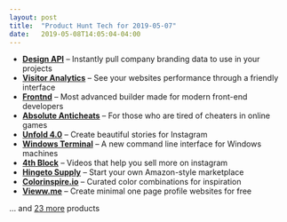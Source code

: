 ```yaml
---
layout: post
title:  "Product Hunt Tech for 2019-05-07"
date:   2019-05-08T14:05:04-04:00
---
```


* **[Design API](https://www.producthunt.com/posts/design-api?utm_campaign=producthunt-api&utm_medium=api&utm_source=Application%3A+Daily+Digest+RSS+%28ID%3A+3202%29)** – Instantly pull company branding data to use in your projects
* **[Visitor Analytics](https://www.producthunt.com/posts/visitor-analytics-2?utm_campaign=producthunt-api&utm_medium=api&utm_source=Application%3A+Daily+Digest+RSS+%28ID%3A+3202%29)** – See your websites performance through a friendly interface
* **[Frontnd](https://www.producthunt.com/posts/frontnd?utm_campaign=producthunt-api&utm_medium=api&utm_source=Application%3A+Daily+Digest+RSS+%28ID%3A+3202%29)** – Most advanced builder made for modern front-end developers
* **[Absolute Anticheats](https://www.producthunt.com/posts/absolute-anticheats?utm_campaign=producthunt-api&utm_medium=api&utm_source=Application%3A+Daily+Digest+RSS+%28ID%3A+3202%29)** – For those who are tired of cheaters in online games
* **[Unfold 4.0](https://www.producthunt.com/posts/unfold-4-0?utm_campaign=producthunt-api&utm_medium=api&utm_source=Application%3A+Daily+Digest+RSS+%28ID%3A+3202%29)** – Create beautiful stories for Instagram
* **[Windows Terminal](https://www.producthunt.com/posts/windows-terminal?utm_campaign=producthunt-api&utm_medium=api&utm_source=Application%3A+Daily+Digest+RSS+%28ID%3A+3202%29)** – A new command line interface for Windows machines
* **[4th Block](https://www.producthunt.com/posts/4th-block?utm_campaign=producthunt-api&utm_medium=api&utm_source=Application%3A+Daily+Digest+RSS+%28ID%3A+3202%29)** – Videos that help you sell more on instagram
* **[Hingeto Supply](https://www.producthunt.com/posts/hingeto-supply?utm_campaign=producthunt-api&utm_medium=api&utm_source=Application%3A+Daily+Digest+RSS+%28ID%3A+3202%29)** – Start your own Amazon-style marketplace
* **[Colorinspire.io](https://www.producthunt.com/posts/colorinspire-io?utm_campaign=producthunt-api&utm_medium=api&utm_source=Application%3A+Daily+Digest+RSS+%28ID%3A+3202%29)** – Curated color combinations for inspiration
* **[Vieww.me](https://www.producthunt.com/posts/vieww-me?utm_campaign=producthunt-api&utm_medium=api&utm_source=Application%3A+Daily+Digest+RSS+%28ID%3A+3202%29)** – Create minimal one page profile websites for free

… and [23 more](https://www.producthunt.com/tech) products